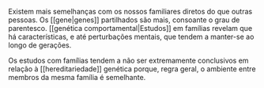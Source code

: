 Existem mais semelhanças com os nossos familiares diretos do que outras pessoas. Os [[gene|genes]] partilhados são mais, consoante o grau de parentesco. [[genética comportamental|Estudos]] em famílias revelam que há características, e até perturbações mentais, que tendem a manter-se ao longo de gerações.

Os estudos com famílias tendem a não ser extremamente conclusivos em relação à [[hereditariedade]] genética porque, regra geral, o ambiente entre membros da mesma família é semelhante.
